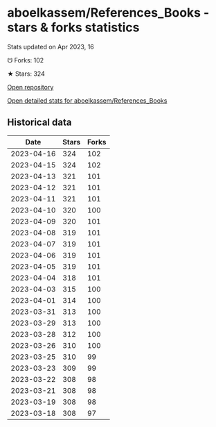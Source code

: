 # aboelkassem/References_Books - stars & forks statistics

Stats updated on Apr 2023, 16

☋ Forks: 102

★ Stars: 324

[Open repository](https://github.com/aboelkassem/References_Books)

[Open detailed stats for aboelkassem/References_Books](https://reviewgithub.com/rep/aboelkassem/References_Books)

## Historical data
| Date | Stars | Forks |
|------|-------|-------|
| 2023-04-16 | 324 | 102 | 
| 2023-04-15 | 324 | 102 | 
| 2023-04-13 | 321 | 101 | 
| 2023-04-12 | 321 | 101 | 
| 2023-04-11 | 321 | 101 | 
| 2023-04-10 | 320 | 100 | 
| 2023-04-09 | 320 | 101 | 
| 2023-04-08 | 319 | 101 | 
| 2023-04-07 | 319 | 101 | 
| 2023-04-06 | 319 | 101 | 
| 2023-04-05 | 319 | 101 | 
| 2023-04-04 | 318 | 101 | 
| 2023-04-03 | 315 | 100 | 
| 2023-04-01 | 314 | 100 | 
| 2023-03-31 | 313 | 100 | 
| 2023-03-29 | 313 | 100 | 
| 2023-03-28 | 312 | 100 | 
| 2023-03-26 | 310 | 100 | 
| 2023-03-25 | 310 | 99 | 
| 2023-03-23 | 309 | 99 | 
| 2023-03-22 | 308 | 98 | 
| 2023-03-21 | 308 | 98 | 
| 2023-03-19 | 308 | 98 | 
| 2023-03-18 | 308 | 97 | 


